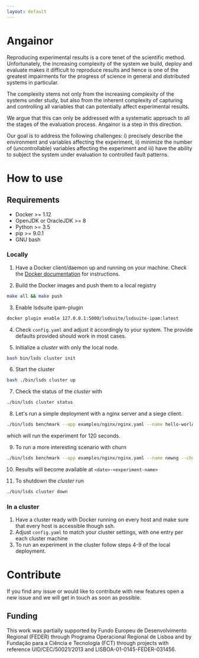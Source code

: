 ```yaml
---
layout: default
---
```


# Angainor

Reproducing experimental results is a core tenet of the scientific method.
Unfortunately, the increasing complexity of the system we build, deploy and evaluate makes it difficult to reproduce results and hence is one of the greatest impairments for the progress of science in general and distributed systems in particular.

The complexity stems not only from the increasing complexity of the systems under study, but also from the inherent complexity of capturing and controlling all variables that can potentially affect experimental results.

We argue that this can only be addressed with a systematic approach to all the stages of the evaluation process.
Angainor is a step in this direction.

Our goal is to address the following challenges: i) precisely describe the environment and variables affecting the experiment, ii) minimize the number of (uncontrollable) variables affecting the experiment and iii) have the ability to subject the system under evaluation to controlled fault patterns.



# How to use


## Requirements
* Docker >= 1.12
* OpenJDK or OracleJDK >= 8
* Python >= 3.5
* pip >= 9.0.1
* GNU bash

### Locally
1. Have a Docker client/daemon up and running on your machine. Check the [Docker documentation](https://docs.docker.com/install/) for instructions.

2. Build the Docker images and push them to a local registry
```bash
make all && make push
```

3. Enable lsdsuite ipam-plugin
```bash
docker plugin enable 127.0.0.1:5000/lsdsuite/lsdsuite-ipam:latest
```

4. Check `config.yaml` and adjust it accordingly to your system. The provide defaults provided should work in most cases.

5. Initialize a _cluster_ with only the local node.
```bash
bash bin/lsds cluster init
```

6. Start the cluster
```bash
bash ./bin/lsds cluster up
```

7. Check the status of the _cluster_ with
```bash
./bin/lsds cluster status
```

8. Let's run a simple deployment with a nginx server and a siege client.
```bash
./bin/lsds benchmark --app examples/nginx/nginx.yaml --name hello-world --run-time 120
```
which will run the experiment for 120 seconds.

9. To run a more interesting scenario with churn
```bash
./bin/lsds benchmark --app examples/nginx/nginx.yaml --name newng --churn examples/nginx/churn.yaml
```

10. Results will become available at `<date>-<experiment-name>`

11. To shutdown the _cluster_ run
```bash
./bin/lsds cluster down
```

### In a cluster
1. Have a cluster ready with Docker running on every host and make sure that every host is accessible though ssh.
2. Adjust `config.yaml` to match your cluster settings, with one entry per each cluster machine
3. To run an experiment in the cluster follow steps 4-9 of the local deployment.


# Contribute

If you find any issue or would like to contribute with new features open a new issue and we will get in touch as soon as possible.

## Funding

This work was partially supported by Fundo Europeu de Desenvolvimento Regional (FEDER) through Programa Operacional Regional de Lisboa and by Fundação para a Ciência e Tecnologia (FCT) through projects with reference UID/CEC/50021/2013 and LISBOA-01-0145-FEDER-031456.
